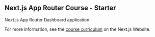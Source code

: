 ## Next.js App Router Course - Starter

Next.js App Router Dashboard application.

For more information, see the [course curriculum](https://nextjs.org/learn) on the Next.js Website.
